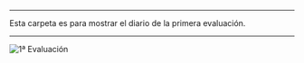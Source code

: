 ****************************************************

Esta carpeta es para mostrar el diario de la primera evaluación.

****************************************************

<image src="https://1.bp.blogspot.com/-xpsdGjp88q0/TyRMepHFtPI/AAAAAAAABs8/V-EjltJZ618/s1600/primera.jpg" alt="1ª Evaluación">